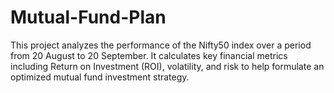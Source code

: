 # Mutual-Fund-Plan
This project analyzes the performance of the Nifty50 index over a period from 20 August to 20 September. It calculates key financial metrics including Return on Investment (ROI), volatility, and risk to help formulate an optimized mutual fund investment strategy.
